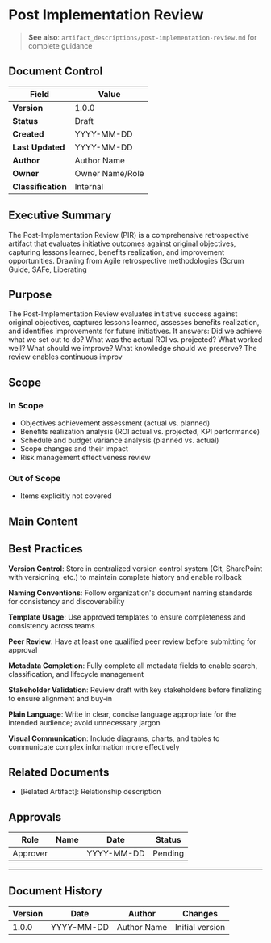 # Post Implementation Review

> **See also**: `artifact_descriptions/post-implementation-review.md` for complete guidance

## Document Control

| Field | Value |
|-------|-------|
| **Version** | 1.0.0 |
| **Status** | Draft |
| **Created** | YYYY-MM-DD |
| **Last Updated** | YYYY-MM-DD |
| **Author** | Author Name |
| **Owner** | Owner Name/Role |
| **Classification** | Internal |

## Executive Summary

The Post-Implementation Review (PIR) is a comprehensive retrospective artifact that evaluates initiative outcomes against original objectives, capturing lessons learned, benefits realization, and improvement opportunities. Drawing from Agile retrospective methodologies (Scrum Guide, SAFe, Liberating

## Purpose

The Post-Implementation Review evaluates initiative success against original objectives, captures lessons learned, assesses benefits realization, and identifies improvements for future initiatives. It answers: Did we achieve what we set out to do? What was the actual ROI vs. projected? What worked well? What should we improve? What knowledge should we preserve? The review enables continuous improv

## Scope

### In Scope

- Objectives achievement assessment (actual vs. planned)
- Benefits realization analysis (ROI actual vs. projected, KPI performance)
- Schedule and budget variance analysis (planned vs. actual)
- Scope changes and their impact
- Risk management effectiveness review

### Out of Scope

- Items explicitly not covered

## Main Content

<!-- Provide detailed content specific to this artifact type -->
<!-- Refer to the artifact description for required sections -->

## Best Practices

**Version Control**: Store in centralized version control system (Git, SharePoint with versioning, etc.) to maintain complete history and enable rollback

**Naming Conventions**: Follow organization's document naming standards for consistency and discoverability

**Template Usage**: Use approved templates to ensure completeness and consistency across teams

**Peer Review**: Have at least one qualified peer review before submitting for approval

**Metadata Completion**: Fully complete all metadata fields to enable search, classification, and lifecycle management

**Stakeholder Validation**: Review draft with key stakeholders before finalizing to ensure alignment and buy-in

**Plain Language**: Write in clear, concise language appropriate for the intended audience; avoid unnecessary jargon

**Visual Communication**: Include diagrams, charts, and tables to communicate complex information more effectively

## Related Documents

- [Related Artifact]: Relationship description

## Approvals

| Role | Name | Date | Status |
|------|------|------|--------|
| Approver | | YYYY-MM-DD | Pending |

---

## Document History

| Version | Date | Author | Changes |
|---------|------|--------|---------|
| 1.0.0 | YYYY-MM-DD | Author Name | Initial version |
